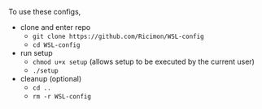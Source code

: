 To use these configs,
- clone and enter repo
	- `git clone https://github.com/Ricimon/WSL-config`
	- `cd WSL-config`
- run setup
	- `chmod u+x setup` (allows setup to be executed by the current user)
	- `./setup`
- cleanup (optional)
	- `cd ..`
	- `rm -r WSL-config`
